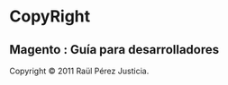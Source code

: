 CopyRight
=========

Magento : Guía para desarrolladores
-----------------------------------

Copyright © 2011 Raül Pérez Justicia.
